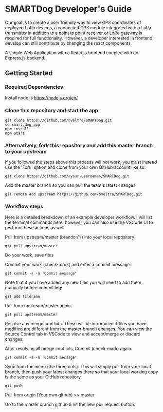 # SMARTDog Developer's Guide

Our goal is to create a user friendly way to view GPS coordinates of deployed LoRa devices, a connected GPS module integrated with a LoRa transmitter in addition to a point to point receiver or LoRa gateway is required for full functionality. However, a developer interested in frontend develop can still contribute by changing the react components.

A simple Web Application with a React.js frontend coupled with an Express.js backend.

## Getting Started
### Required Dependencies
Install node.js
https://nodejs.org/en/
### Clone this repository and start the app
```
git clone https://github.com/bveltre/SMARTDog.git
cd smart_dog_app
npm install
npm start
```

### Alternatively, fork this repository and add this master branch to your upstream
If you followed the steps above this process will not work, you must instead use the 'Fork' option and clone from your own GitHub account like so:
```
git clone https://github.com/<your-username>/SMARTDog.git
```
Add the master branch so you can pull the team's latest changes:
```
git remote add upstream https://github.com/bveltre/SMARTDog.git
```

### Workflow steps
Here is a detailed breakdown of an example developer workflow. I will list the terminal commands here, however you can also use the VSCode UI to perform these actions as well.

Pull from upstream/master (brandon's) into your local repository
```
git pull upstream/master
```
Do your work, save files

Commit your work (check-mark) and enter a commit message:
```
git commit -a -m 'Commit message'
```
Note that if you have added any new files you will need to add them manually before committing:
```
git add filename
```
Pull from upstream/master again.
```
git pull upstream/master
```
Resolve any merge conflicts. These will be introduced if files you have modified are different from the master branch changes. You can view the Source Control tab in VSCode to view and accept/merge or discard changes.

After resolving all merge conflicts, Commit (check-mark) again.
```
git commit -a -m 'Commit message'
```
Sync from the menu (the three dots). This will simply pull from your local branch, then push your latest changes there so that your local working copy is the same as your GitHub repository.
```
git push
```

Pull from origin (Your own github) >> master

Go to the master branch github & hit the new pull request button.
